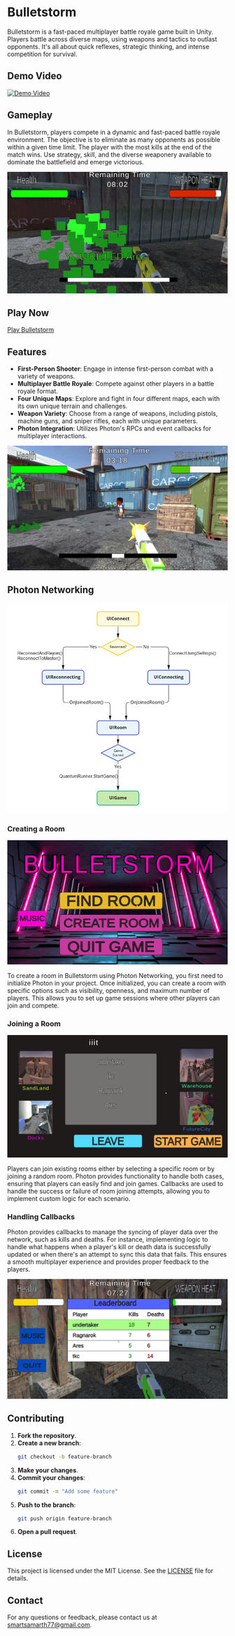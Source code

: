 # Bulletstorm

Bulletstorm is a fast-paced multiplayer battle royale game built in Unity. Players battle across diverse maps, using weapons and tactics to outlast opponents. It's all about quick reflexes, strategic thinking, and intense competition for survival.

## Demo Video

[![Demo Video](https://img.youtube.com/vi/hJyXcGWY1bY/0.jpg)](https://www.youtube.com/watch?v=hJyXcGWY1bY&ab_channel=SamarthYadav)

## Gameplay

In Bulletstorm, players compete in a dynamic and fast-paced battle royale environment. The objective is to eliminate as many opponents as possible within a given time limit. The player with the most kills at the end of the match wins. Use strategy, skill, and the diverse weaponery available to dominate the battlefield and emerge victorious.

![Gameplay Image](Gameplay/gameplay3.png)

## Play Now

[Play Bulletstorm](https://samarth-717.itch.io/bulletstorm)

## Features

- **First-Person Shooter**: Engage in intense first-person combat with a variety of weapons.
- **Multiplayer Battle Royale**: Compete against other players in a battle royale format.
- **Four Unique Maps**: Explore and fight in four different maps, each with its own unique terrain and challenges.
- **Weapon Variety**: Choose from a range of weapons, including pistols, machine guns, and sniper rifles, each with unique parameters.
- **Photon Integration**: Utilizes Photon's RPCs and event callbacks for multiplayer interactions.

![Gameplay Image](Gameplay/gameplay1.png)

## Photon Networking
![Gameplay Image](Gameplay/connection_demophoton.png)

### Creating a Room
![Gameplay Image](Gameplay/Mainmenu.png)

To create a room in Bulletstorm using Photon Networking, you first need to initialize Photon in your project. Once initialized, you can create a room with specific options such as visibility, openness, and maximum number of players. This allows you to set up game sessions where other players can join and compete.

### Joining a Room
![Gameplay Image](Gameplay/Roompanel.png)

Players can join existing rooms either by selecting a specific room or by joining a random room. Photon provides functionality to handle both cases, ensuring that players can easily find and join games. Callbacks are used to handle the success or failure of room joining attempts, allowing you to implement custom logic for each scenario.

### Handling Callbacks

Photon provides callbacks to manage the syncing of player data over the network, such as kills and deaths. For instance, implementing logic to handle what happens when a player's kill or death data is successfully updated or when there's an attempt to sync this data that fails. This ensures a smooth multiplayer experience and provides proper feedback to the players.

![Gameplay Image](Gameplay/Leaderboarrd.png)

## Contributing

1. **Fork the repository**.
2. **Create a new branch**:
    ```bash
    git checkout -b feature-branch
    ```
3. **Make your changes**.
4. **Commit your changes**:
    ```bash
    git commit -m "Add some feature"
    ```
5. **Push to the branch**:
    ```bash
    git push origin feature-branch
    ```
6. **Open a pull request**.

## License

This project is licensed under the MIT License. See the [LICENSE](LICENSE) file for details.

## Contact

For any questions or feedback, please contact us at smartsamarth77@gmail.com.
